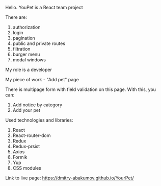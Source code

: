 Hello. YouPet is a React team project

There are:

1. authorization
2. login
3. pagination
4. public and private routes
5. filtration
6. burger menu
7. modal windows

My role is a developer

My piece of work - "Add pet" page

There is multipage form with field validation on this page. With this, you can:

1. Add notice by category
2. Add your pet

Used technologies and libraries:

1. React
2. React-router-dom
3. Redux
4. Redux-prsist
5. Axios
6. Formik
7. Yup
8. CSS modules

Link to live page: https://dmitry-abakumov.github.io/YourPet/
